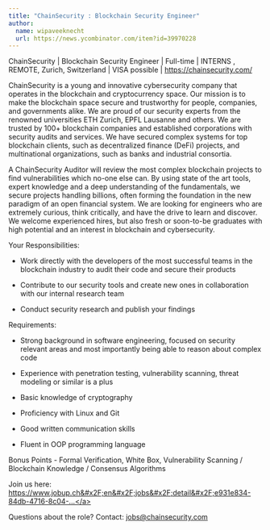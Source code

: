 ```yaml
---
title: "ChainSecurity : Blockchain Security Engineer"
author:
  name: wipaveeknecht
  url: https://news.ycombinator.com/item?id=39970228
---
```

ChainSecurity | Blockchain Security Engineer | Full-time | INTERNS , REMOTE, Zurich, Switzerland | VISA possible | <a href="https:&#x2F;&#x2F;chainsecurity.com&#x2F;" rel="nofollow">https:&#x2F;&#x2F;chainsecurity.com&#x2F;</a>

ChainSecurity is a young and innovative cybersecurity company that operates in the blockchain and cryptocurrency space. Our mission is to make the blockchain space secure and trustworthy for people, companies, and governments alike. We are proud of our security experts from the renowned universities ETH Zurich, EPFL Lausanne and others. We are trusted by 100+ blockchain companies and established corporations with security audits and services. We have secured complex systems for top blockchain clients, such as decentralized finance (DeFi) projects, and multinational organizations, such as banks and industrial consortia.

A ChainSecurity Auditor will review the most complex blockchain projects to find vulnerabilities which no-one else can. By using state of the art tools, expert knowledge and a deep understanding of the fundamentals, we secure projects handling billions, often forming the foundation in the new paradigm of an open financial system. We are looking for engineers who are extremely curious, think critically, and have the drive to learn and discover. We welcome experienced hires, but also fresh or soon-to-be graduates with high potential and an interest in blockchain and cybersecurity.

Your Responsibilities:

* Work directly with the developers of the most successful teams in the blockchain industry to audit their code and secure their products

* Contribute to our security tools and create new ones in collaboration with our internal research team

* Conduct security research and publish your findings

Requirements:

* Strong background in software engineering, focused on security relevant areas and most importantly being able to reason about complex code

* Experience with penetration testing, vulnerability scanning, threat modeling or similar is a plus

* Basic knowledge of cryptography

* Proficiency with Linux and Git

* Good written communication skills

* Fluent in OOP programming language

Bonus Points - Formal Verification, White Box, Vulnerability Scanning &#x2F; Blockchain Knowledge &#x2F; Consensus Algorithms

Join us here: <a href="https:&#x2F;&#x2F;www.jobup.ch&#x2F;en&#x2F;jobs&#x2F;detail&#x2F;e931e834-84db-4716-8c04-5c6923cc8d05&#x2F;" rel="nofollow">https:&#x2F;&#x2F;www.jobup.ch&#x2F;en&#x2F;jobs&#x2F;detail&#x2F;e931e834-84db-4716-8c04-...</a>

Questions about the role? Contact: jobs@chainsecurity.com

